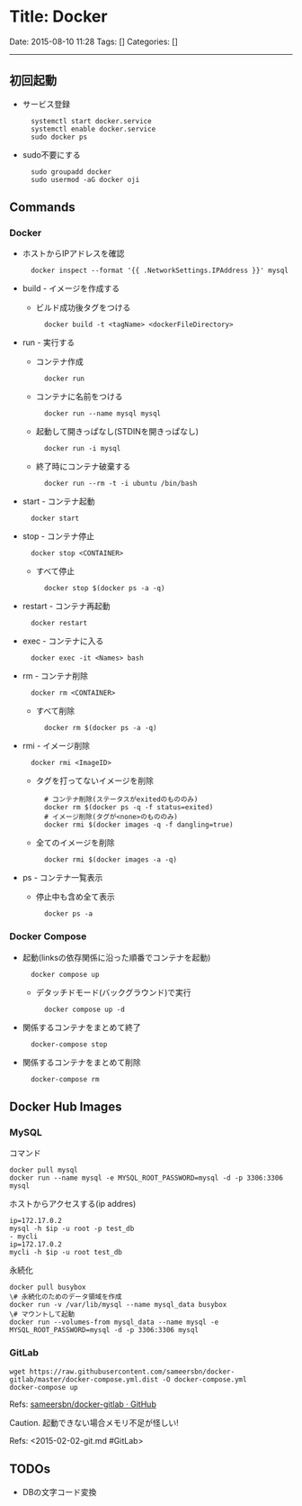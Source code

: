 # Title: Docker

Date: 2015-08-10 11:28
Tags: []
Categories: []

---

## 初回起動

- サービス登録

        systemctl start docker.service
        systemctl enable docker.service
        sudo docker ps

- sudo不要にする

        sudo groupadd docker
        sudo usermod -aG docker oji

## Commands

### Docker

- ホストからIPアドレスを確認

        docker inspect --format '{{ .NetworkSettings.IPAddress }}' mysql

- build - イメージを作成する
    - ビルド成功後タグをつける

            docker build -t <tagName> <dockerFileDirectory>

- run - 実行する
    - コンテナ作成

            docker run

    - コンテナに名前をつける

            docker run --name mysql mysql

    - 起動して開きっぱなし(STDINを開きっぱなし)

            docker run -i mysql

    - 終了時にコンテナ破棄する

            docker run --rm -t -i ubuntu /bin/bash

- start - コンテナ起動

        docker start

- stop - コンテナ停止

        docker stop <CONTAINER>

    - すべて停止

            docker stop $(docker ps -a -q)

- restart - コンテナ再起動

        docker restart

- exec - コンテナに入る

        docker exec -it <Names> bash

- rm - コンテナ削除

        docker rm <CONTAINER>

    - すべて削除

            docker rm $(docker ps -a -q)

- rmi - イメージ削除

        docker rmi <ImageID>

    - タグを打ってないイメージを削除

            # コンテナ削除(ステータスがexitedのもののみ)
            docker rm $(docker ps -q -f status=exited)
            # イメージ削除(タグが<none>のもののみ)
            docker rmi $(docker images -q -f dangling=true)

    - 全てのイメージを削除

            docker rmi $(docker images -a -q)

- ps - コンテナ一覧表示
    - 停止中も含め全て表示

            docker ps -a

### Docker Compose

- 起動(linksの依存関係に沿った順番でコンテナを起動)

        docker compose up

    - デタッチドモード(バックグラウンド)で実行

            docker compose up -d

- 関係するコンテナをまとめて終了

        docker-compose stop

- 関係するコンテナをまとめて削除

        docker-compose rm

## Docker Hub Images

### MySQL

コマンド

    docker pull mysql
    docker run --name mysql -e MYSQL_ROOT_PASSWORD=mysql -d -p 3306:3306 mysql

ホストからアクセスする(ip addres)

    ip=172.17.0.2
    mysql -h $ip -u root -p test_db
    - mycli
    ip=172.17.0.2
    mycli -h $ip -u root test_db

永続化

    docker pull busybox
    \# 永続化のためのデータ領域を作成
    docker run -v /var/lib/mysql --name mysql_data busybox
    \# マウントして起動
    docker run --volumes-from mysql_data --name mysql -e MYSQL_ROOT_PASSWORD=mysql -d -p 3306:3306 mysql

### GitLab

    wget https://raw.githubusercontent.com/sameersbn/docker-gitlab/master/docker-compose.yml.dist -O docker-compose.yml
    docker-compose up

Refs: [sameersbn/docker-gitlab · GitHub](https://github.com/sameersbn/docker-gitlab)

Caution. 起動できない場合メモリ不足が怪しい!

Refs: <2015-02-02-git.md #GitLab>

## TODOs

- DBの文字コード変換

